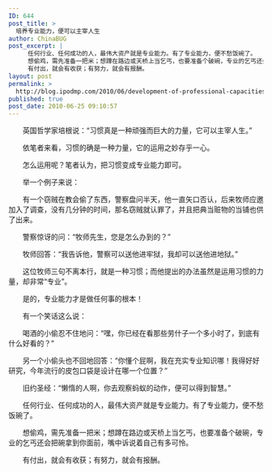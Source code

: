 ```yaml
---
ID: 644
post_title: >
  培养专业能力，便可以主宰人生
author: ChinaBUG
post_excerpt: |
  　　任何行业、任何成功的人，最伟大资产就是专业能力。有了专业能力，便不愁饭碗了。
  　　想偷鸡，需先准备一把米；想蹲在路边或天桥上当乞丐，也要准备个破碗，专业的乞丐还会把碗拿到你面前，嘴中诉说着自己有多可怜。
  　　有付出，就会有收获；有努力，就会有报酬。
layout: post
permalink: >
  http://blog.ipodmp.com/2010/06/development-of-professional-capacities-they-can-dominate-the-life.html
published: true
post_date: 2010-06-25 09:10:57
---
```

　　英国哲学家培根说：“习惯真是一种顽强而巨大的力量，它可以主宰人生。”

　　依笔者来看，习惯的确是一种力量，它的运用之妙存乎一心。

　　怎么运用呢？笔者认为，把习惯变成专业能力即可。

　　举一个例子来说：

　　有一个窃贼在教会偷了东西，警察盘问半天，他一直矢口否认，后来牧师应邀加入了调查，没有几分钟的时间，那名窃贼就认罪了，并且把典当赃物的当铺也供了出来。

　　警察惊讶的问：“牧师先生，您是怎么办到的？”

　　牧师回答：“我告诉他，警察可以送他进牢狱，我却可以送他进地狱。”

　　这位牧师三句不离本行，就是一种习惯；而他提出的办法虽然是运用习惯的力量，却非常“专业”。

　　是的，专业能力才是做任何事的根本！

　　有一个笑话这么说：

　　喝酒的小偷忍不住地问：“嘿，你已经在看那些劳什子一个多小时了，到底有什么好看的？”

　　另一个小偷头也不回地回答：“你懂个屁啊，我在充实专业知识哪！我得好好研究，今年流行的皮包口袋是设计在哪一个位置？”

　　旧约圣经：“懒惰的人啊，你去观察蚂蚁的动作，便可以得到智慧。”

　　任何行业、任何成功的人，最伟大资产就是专业能力。有了专业能力，便不愁饭碗了。

　　想偷鸡，需先准备一把米；想蹲在路边或天桥上当乞丐，也要准备个破碗，专业的乞丐还会把碗拿到你面前，嘴中诉说着自己有多可怜。

　　有付出，就会有收获；有努力，就会有报酬。